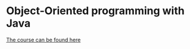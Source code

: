 # Object-Oriented programming with Java

[The course can be found here](https://moocfi.github.io/courses/2013/programming-part-1/)